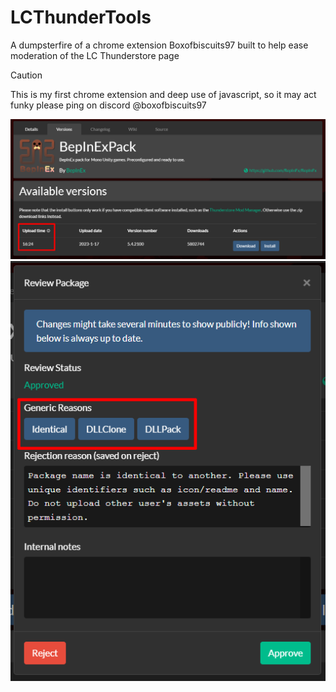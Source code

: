 # LCThunderTools
A dumpsterfire of a chrome extension Boxofbiscuits97 built to help ease moderation of the LC Thunderstore page

> [!CAUTION]
> This is my first chrome extension and deep use of javascript, so it may act funky please ping on discord @boxofbiscuits97

![UploadTime](images/UploadTime.png)
![Generic Reasons](images/GenericReasons.png)
